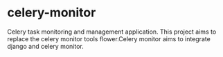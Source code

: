 # celery-monitor

Celery task monitoring and management application. This project aims to replace the celery monitor tools flower.Celery monitor aims to integrate django and celery monitor.
